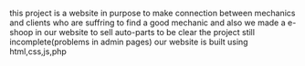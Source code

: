 this project is a website in purpose to make connection between mechanics and clients who are suffring to find a good mechanic and also we made a e-shoop in our website to sell auto-parts
to be clear the project still incomplete(problems in admin pages) 
our website is built using html,css,js,php

